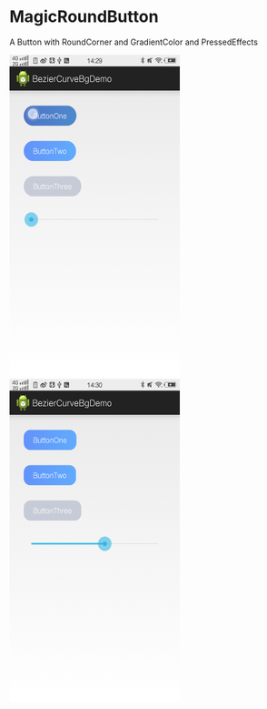 # MagicRoundButton
A Button with RoundCorner and GradientColor and PressedEffects

<img src="https://github.com/xmutzlq/MagicRoundButton/blob/master/gif/r1.png" width="300" height="567" />
<img src="https://github.com/xmutzlq/MagicRoundButton/blob/master/gif/r2.png" width="300" height="567" />

